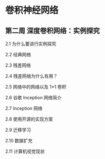 # 卷积神经网络

## 第二周  深度卷积网络：实例探究



2.1  为什么要进行实例探究

2.2  经典网络

2.3  残差网络

2.4  残差网络为什么有用？

2.5  网络中的网络以及 1×1 卷积

2.6  谷歌 Inception 网络简介

2.7  Inception 网络

2.8  使用开源的实现方案

2.9  迁移学习

2.10  数据扩充

2.11  计算机视觉现状
